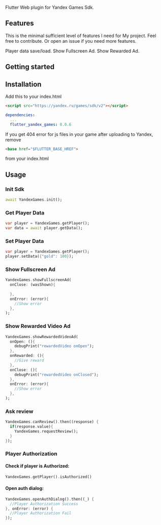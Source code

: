 Flutter Web plugin for Yandex Games Sdk.

## Features

This is the minimal sufficient level of features I need for My project. 
Feel free to contribute. Or open an issue if you need more features.

Player data save/load.
Show Fullscreen Ad.
Show Rewarded Ad.

## Getting started

## Installation

Add this to your index.html

```html
<script src="https://yandex.ru/games/sdk/v2"></script>
```

```yaml
dependencies:
  ...
  flutter_yandex_games: 0.0.6
```

If you get 404 error for js files in your game after uploading to Yandex, remove
```html
<base href="$FLUTTER_BASE_HREF">
```
from your index.html

## Usage

### Init Sdk

```dart
await YandexGames.init();
```

### Get Player Data

```dart
var player = YandexGames.getPlayer();
var data = await player.getData();
```

### Set Player Data

```dart
var player = YandexGames.getPlayer();
player.setData({"gold": 100});
```

### Show Fullscreen Ad

```dart
YandexGames.showFullscreenAd(
  onClose: (wasShown){
    
  },
  onError: (error){
    //Show error
  },
);
```

### Show Rewarded Video Ad

```dart
YandexGames.showRewardedVideoAd(
  onOpen: (){
    debugPrint("rewardedVideo onOpen");
  },
  onRewarded: (){
    //Give reward
  },
  onClose: (){
    debugPrint("rewardedVideo onClosed");
  },
  onError: (error){
    //Show error
  },
);
```

### Ask review

```dart
YandexGames.canReview().then((response) {
  if(response.value){
    YandexGames.requestReview();
  }
});
```

### Player Authorization

#### Check if player is Authorized:
```dart
YandexGames.getPlayer().isAuthorized()
```

#### Open auth dialog:
```dart
YandexGames.openAuthDialog().then((_) {
  //Player Authorization Success
}, onError: (error) {
  //Player Authorization Fail
});
```
